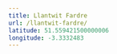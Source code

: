 ```yaml
---
title: Llantwit Fardre
url: /llantwit-fardre/
latitude: 51.559421500000006
longitude: -3.3332483
---
```

